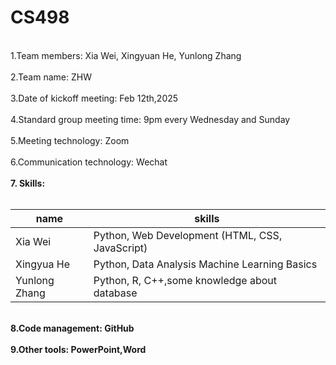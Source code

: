 # CS498

</br> 
1.Team members: Xia Wei, Xingyuan He, Yunlong Zhang
</br> 
</br> 
2.Team name: ZHW
</br> 
</br> 
3.Date of kickoff meeting: Feb 12th,2025
</br> 
</br> 
4.Standard group meeting time: 9pm every Wednesday and Sunday
</br> 
</br> 
5.Meeting technology: Zoom
</br> 
</br> 
6.Communication technology: Wechat
</br> 
</br> 
<b>7. Skills:<b>
</br> 
<br/>

|name                   |skills                       |
|-----------------------|-----------------------------|
|Xia Wei |Python, Web Development (HTML, CSS, JavaScript)|
|Xingyua He |Python, Data Analysis  Machine Learning Basics|
|Yunlong Zhang |Python, R, C++,some knowledge about database|

<br/>
8.Code management: GitHub
<br/>
<br/>
9.Other tools: PowerPoint,Word
<br/>


